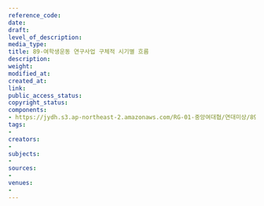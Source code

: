 ```yaml
---
reference_code: 
date: 
draft: 
level_of_description: 
media_type: 
title: 89-여학생운동 연구사업 구체적 시기별 흐름
description: 
weight: 
modified_at: 
created_at: 
link: 
public_access_status: 
copyright_status: 
components:
- https://jydh.s3.ap-northeast-2.amazonaws.com/RG-01-중앙여대협/연대미상/89-여학생운동+연구사업+구체적+시기별+흐름.pdf
tags:
- 
creators:
- 
subjects:
- 
sources:
- 
venues:
- 
---
```


